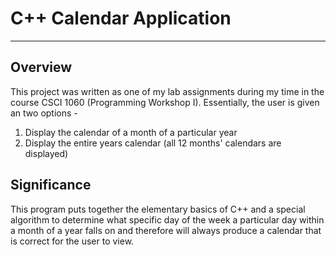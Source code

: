 # C++ Calendar Application 

- - - -

## Overview 

This project was written as one of my lab assignments during my time in the course CSCI 1060 (Programming Workshop I). Essentially, the user is given an two options -

1. Display the calendar of a month of a particular year 
2. Display the entire years calendar (all 12 months' calendars are displayed) 

## Significance 

This program puts together the elementary basics of C++ and a special algorithm to determine what specific day of the week a particular day within a month of a year 
falls on and therefore will always produce a calendar that is correct for the user to view. 


